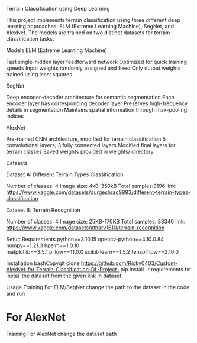 Terrain Classification using Deep Learning

This project implements terrain classification using three different deep learning approaches: ELM (Extreme Learning Machine), SegNet, and AlexNet. The models are trained on two distinct datasets for terrain classification tasks.

Models
ELM (Extreme Learning Machine)

Fast single-hidden layer feedforward network
Optimized for quick training speeds
Input weights randomly assigned and fixed
Only output weights trained using least squares

SegNet

Deep encoder-decoder architecture for semantic segmentation
Each encoder layer has corresponding decoder layer
Preserves high-frequency details in segmentation
Maintains spatial information through max-pooling indices

AlexNet

Pre-trained CNN architecture, modified for terrain classification
5 convolutional layers, 3 fully connected layers
Modified final layers for terrain classes
Saved weights provided in weights/ directory

Datasets

Dataset A: Different Terrain Types Classification

Number of classes: 4
Image size: 4kB-350kB
Total samples:3196
link: https://www.kaggle.com/datasets/durgeshrao9993/different-terrain-types-classification

Dataset B: Terrain Recognition

Number of classes: 4
Image size: 25KB-170KB
Total samples: 38340
link: https://www.kaggle.com/datasets/atharv1610/terrain-recognition

Setup
Requirements
python==3.10.15
opencv-python==4.10.0.84
numpy==1.21.3
hpelm==1.0.10  
matplotlib==3.5.1
pillow==11.0.0
scikit-learn==1.5.2 
tensorflow==2.10.0   


Installation
bashCopygit clone https://github.com/Ricky0403/Custom-AlexNet-for-Terrain-Classification-DL-Project-
pip install -r requirements.txt
install the dataset from the given link in dataset.

Usage
Training
For ELM/SegNet change the path to the dataset in the code and run

# For AlexNet 
Training
For AlexNet change the dataset path

